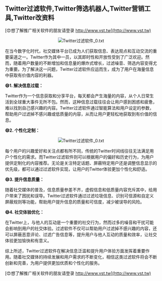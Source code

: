 ## **Twitter过滤软件,Twitter筛选机器人,Twitter营销工具,Twitter改资料**

[😍想了解推广相关软件的朋友请登录 http://www.vst.tw](http://www.vst.tw)

 <center><img src="https://vst.tw/MP4/tuiguang/png/8.png" alt="Twitter过滤软件_0.txt"></center>

在当今数字化时代，社交媒体平台已成为人们获取信息、表达观点和互动交流的重要渠道之一。Twitter作为其中一员，以其即时性和开放性受到了广泛欢迎。然而，随着用户数量的不断增加和信息量的爆炸式增长，过滤噪音、筛选内容变得尤为重要。为了解决这一问题，Twitter过滤软件应运而生，成为了用户在海量信息中获取有价值内容的利器。

**😄1. 解决信息过载：**

Twitter作为一个信息获取和分享平台，每天都会产生海量的内容，从个人日常生活到全球重大事件无所不包。然而，这种信息过载往往会让用户感到困惑和疲惫，难以找到自己感兴趣的内容。Twitter过滤软件通过智能算法和用户设定的参数，帮助用户过滤掉不感兴趣或低质量的内容，从而让用户更轻松地获取到有价值的信息。

**😄2. 个性化定制：**

 <center><img src="https://vst.tw/MP4/tuiguang/png/3.png" alt="Twitter过滤软件_0.txt"></center>

每个用户的兴趣爱好和关注点都有所不同，传统的Twitter时间线往往无法满足用户个性化的需求。而Twitter过滤软件则可以根据用户的偏好和历史行为，为用户提供定制化的内容推荐。无论是关注特定话题、屏蔽特定用户还是调整信息显示的优先级，都可以通过过滤软件实现，让用户的Twitter体验更加个性化和舒适。

**😄3. 提升信息质量：**

随着社交媒体的普及，信息质量参差不齐，虚假信息和低质量内容充斥其中，给用户带来了困扰和误导。Twitter过滤软件通过过滤垃圾信息、识别可信源和自定义屏蔽规则等功能，帮助用户提升信息的质量和可信度，减少被误导的风险。

**😄4. 社交体验优化：**

在Twitter上，与他人的互动是一个重要的社交行为，然而过多的噪音和干扰可能会影响到用户的社交体验。过滤软件不仅可以帮助用户过滤掉不感兴趣的内容，还可以屏蔽恶意评论、过滤广告信息等，提升用户与他人互动的质量和效率，让社交体验更加愉快和有意义。

综上所述，Twitter过滤软件在解决信息泛滥和提升用户体验方面发挥着重要作用。随着社交媒体的持续发展和用户需求的不断变化，相信这类过滤软件将会不断创新和完善，为用户提供更加优质和个性化的服务。

[😍想了解推广相关软件的朋友请登录 http://www.vst.tw](http://www.vst.tw)



